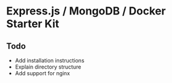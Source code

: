 # Express.js / MongoDB / Docker Starter Kit

## Todo

- Add installation instructions
- Explain directory structure
- Add support for nginx



